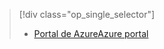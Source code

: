> [!div class="op_single_selector"]
> * [<span data-ttu-id="6b4ab-101">Portal de Azure</span><span class="sxs-lookup"><span data-stu-id="6b4ab-101">Azure portal</span></span>](../articles/storage/common/storage-monitoring-diagnosing-troubleshooting.md)
> 
> 

